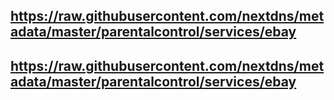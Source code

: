 ## https://raw.githubusercontent.com/nextdns/metadata/master/parentalcontrol/services/ebay
## https://raw.githubusercontent.com/nextdns/metadata/master/parentalcontrol/services/ebay
